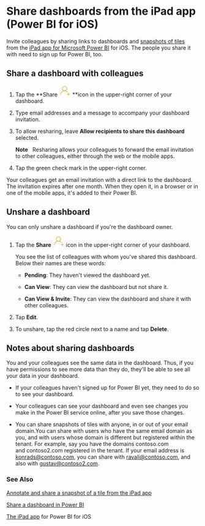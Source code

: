 ﻿<properties 
   pageTitle="Share dashboards from the iPad app (Power BI for iOS)"
   description="Share dashboards from the iPad app (Power BI for iOS)"
   services="powerbi" 
   documentationCenter="" 
   authors="maggiesMSFT" 
   manager="mblythe" 
   editor=""
   tags=""/>
 
<tags
   ms.service="powerbi"
   ms.devlang="NA"
   ms.topic="article"
   ms.tgt_pltfrm="NA"
   ms.workload="powerbi"
   ms.date="10/14/2015"
   ms.author="maggies"/>

# Share dashboards from the iPad app (Power BI for iOS)

Invite colleagues by sharing links to dashboards and [snapshots of tiles](powerbi-mobile-annotate-and-share-a-snapshot-from-the-ipad-app.md) from the [iPad app for Microsoft Power BI](http://support.powerbi.com/knowledgebase/topics/69272-ipad-app-for-power-bi) for iOS. The people you share it with need to sign up for Power BI, too.

## Share a dashboard with colleagues

1.  Tap the **Share ![](media/powerbi-mobile-share-dashboards-from-the-ipad-app/PBI_iPad_ShareIcon.png) **icon in the upper-right corner of your dashboard.

2.  Type email addresses and a message to accompany your dashboard invitation.

3.  To allow resharing, leave **Allow recipients to share this dashboard** selected.

    **Note**   Resharing allows your colleagues to forward the email invitation to other colleagues, either through the web or the mobile apps.

4.  Tap the green check mark in the upper-right corner.

Your colleagues get an email invitation with a direct link to the dashboard. The invitation expires after one month. When they open it, in a browser or in one of the mobile apps, it's added to their Power BI.

## Unshare a dashboard

You can only unshare a dashboard if you're the dashboard owner.

1.  Tap the **Share** ![](media/powerbi-mobile-share-dashboards-from-the-ipad-app/PBI_iPad_ShareIcon.png) icon in the upper-right corner of your dashboard.

    You see the list of colleagues with whom you've shared this dashboard. Below their names are these words:

    -   **Pending**: They haven't viewed the dashboard yet.

    -   **Can View**: They can view the dashboard but not share it.

    -   **Can View & Invite**: They can view the dashboard and share it with other colleagues.

2.  Tap **Edit**.

3.  To unshare, tap the red circle next to a name and tap **Delete**.

## Notes about sharing dashboards

You and your colleagues see the same data in the dashboard. Thus, if you have permissions to see more data than they do, they'll be able to see all your data in your dashboard.

-   If your colleagues haven't signed up for Power BI yet, they need to do so to see your dashboard.

-   Your colleagues can see your dashboard and even see changes you make in the Power BI service online, after you save those changes.

-   You can share snapshots of tiles with anyone, in or out of your email domain.You can share with users who have the same email domain as you, and with users whose domain is different but registered within the tenant. For example, say you have the domains contoso.com and contoso2.com registered in the tenant. If your email address is konrads@contoso.com, you can share with ravali@contoso.com, and also with gustav@contoso2.com.

### See Also

[Annotate and share a snapshot of a tile from the iPad app](powerbi-mobile-annotate-and-share-a-snapshot-from-the-ipad-app.md)

[Share a dashboard in Power BI](powerbi-service-share-unshare-dashboard.md)

[The iPad app](powerbi-mobile-iphone-app-get-started.md) for Power BI for iOS

